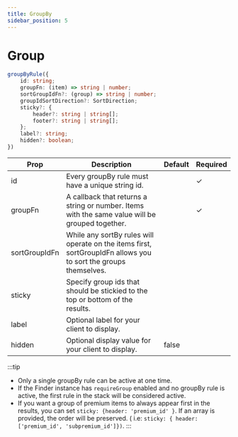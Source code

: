```yaml
---
title: GroupBy
sidebar_position: 5
---
```


# Group

```ts
groupByRule({
    id: string;
    groupFn: (item) => string | number;
    sortGroupIdFn?: (group) => string | number;
    groupIdSortDirection?: SortDirection;
    sticky?: {
        header?: string | string[];
        footer?: string | string[];
    };
    label?: string;
    hidden?: boolean;
})
```

| Prop          | Description                                                                                                     | Default | Required |
| ------------- | --------------------------------------------------------------------------------------------------------------- | ------- | -------- |
| id            | Every groupBy rule must have a unique string id.                                                                |         | ✓        |
| groupFn       | A callback that returns a string or number. Items with the same value will be grouped together.                 |         | ✓        |
| sortGroupIdFn | While any sortBy rules will operate on the items first, sortGroupIdFn allows you to sort the groups themselves. |         |          |
| sticky        | Specify group ids that should be stickied to the top or bottom of the results.                                  |         |          |
| label         | Optional label for your client to display.                                                                      |         |          |
| hidden        | Optional display value for your client to display.                                                              | false   |          |

:::tip

- Only a single groupBy rule can be active at one time.
- If the Finder instance has `requireGroup` enabled and no groupBy rule is active, the first rule in the stack will be considered active.
- If you want a group of premium items to always appear first in the results, you can set `sticky: {header: 'premium_id' }`. If an array is provided, the order will be preserved. ( i.e: `sticky: { header: ['premium_id', 'subpremium_id']})`.
  :::
